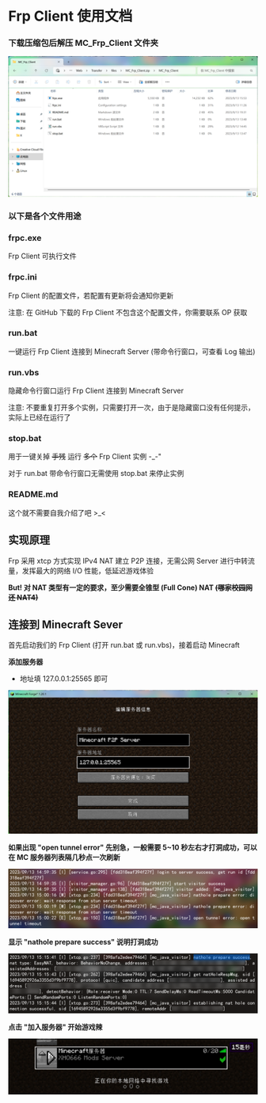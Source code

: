 # Frp Client 使用文档

### 下载压缩包后解压 MC_Frp_Client 文件夹

![Frp Client Image](images/files.png)

### 以下是各个文件用途

### frpc.exe

Frp Client 可执行文件
### frpc.ini

Frp Client 的配置文件，若配置有更新将会通知你更新

注意: 在 GitHub 下载的 Frp Client 不包含这个配置文件，你需要联系 OP 获取
### run.bat

一键运行 Frp Client 连接到 Minecraft Server (带命令行窗口，可查看 Log 输出)
### run.vbs

隐藏命令行窗口运行 Frp Client 连接到 Minecraft Server

注意: 不要重复打开多个实例，只需要打开一次，由于是隐藏窗口没有任何提示，实际上已经在运行了
### stop.bat

用于一键关掉 ~~手残~~ 运行 ~~多个~~ Frp Client 实例 -_-"

对于 run.bat 带命令行窗口无需使用 stop.bat 来停止实例
### README.md

这个就不需要自我介绍了吧 >_<


## 实现原理

Frp 采用 xtcp 方式实现 IPv4 NAT 建立 P2P 连接，无需公网 Server 进行中转流量，发挥最大的网络 I/O 性能，低延迟游戏体验

__But! 对 NAT 类型有一定的要求，至少需要全锥型 (Full Cone) NAT ~~(哪家校园网还 NAT4)~~__

## 连接到 Minecraft Sever

首先启动我们的 Frp Client (打开 run.bat 或 run.vbs)，接着启动 Minecraft

__添加服务器__

+ 地址填 127.0.0.1:25565 即可

![MC Server Info Image](images/server_info.png)

__如果出现 "open tunnel error" 先别急，一般需要 5~10 秒左右才打洞成功，可以在 MC 服务器列表隔几秒点一次刷新__

![Frp Client Image](images/open_tunnel_error.png)

__显示 "nathole prepare success" 说明打洞成功__

![Frp Client Image](images/nathole_success.png)

__点击 "加入服务器" 开始游戏辣__

![MC Server Info Image](images/delay.png)
